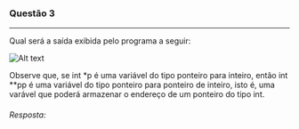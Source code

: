 ### Questão 3
---
Qual será a saída exibida pelo programa a seguir:

![Alt text](image-2.png)

Observe que, se int *p é uma variável do tipo ponteiro para inteiro, então int **pp é uma
variável do tipo ponteiro para ponteiro de inteiro, isto é, uma varável que poderá armazenar o
endereço de um ponteiro do tipo int. 
###### *Resposta:* 